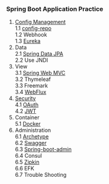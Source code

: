 ### Spring Boot Application Practice
1. [Config Management](https://github.com/shawnyhw6n9/my-labs/tree/config_management)  
1.1 [config-repo](https://github.com/shawnyhw6n9/my-labs/tree/config_management/config-repo)  
1.2 Webhook  
1.3 [Eureka](https://github.com/shawnyhw6n9/my-labs/tree/discovery_eureka)  
2. Data  
2.1 [Spring Data JPA](https://github.com/shawnyhw6n9/my-labs/tree/data_jpa)  
2.2 Use JNDI  
3. View  
3.1 [Spring Web MVC](https://github.com/shawnyhw6n9/my-labs/tree/view_springwebmvc)  
3.2 Thymeleaf  
3.3 Freemark  
3.4 [WebFlux](https://github.com/shawnyhw6n9/my-labs/tree/view_webflux)  
4. [Security](https://github.com/shawnyhw6n9/my-labs/tree/security)  
4.1 [OAuth](https://github.com/shawnyhw6n9/my-labs/tree/security_oauth)  
4.2 [JWT](https://github.com/shawnyhw6n9/my-labs/tree/security_jwt)  
5. Container  
5.1 [Docker](https://github.com/shawnyhw6n9/my-labs/tree/docker)  
6. Administration  
6.1 [Archetype](https://github.com/shawnyhw6n9/my-labs/tree/archetype)  
6.2 [Swagger](https://github.com/shawnyhw6n9/my-labs/tree/swagger)  
6.3 [Spring-boot-admin](https://github.com/shawnyhw6n9/my-labs/tree/admin_server)  
6.4 Consul  
6.5 [Zipkin](https://github.com/shawnyhw6n9/my-labs/tree/opentracing_zipkin)  
6.6 EFK  
6.7 Trouble Shooting
